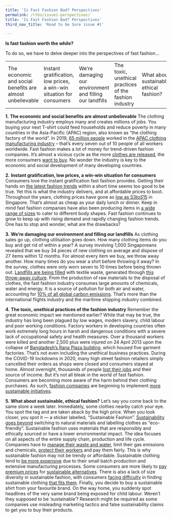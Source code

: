 ```yaml
---
title: 'Is Fast Fashion Bad? Perspectives'
permalink: /rtbs/issue1-perspectives/
title: 'Is Fast Fashion Bad? Perspectives'
third_nav_title: 'Read to be Sure issue #1'

---
```


**Is fast fashion worth the while?**

To do so, we have to delve deeper into the perspectives of fast fashion…

|                                                           |                                                              |                                                           |                                                         |                                           |
| --------------------------------------------------------- | ------------------------------------------------------------ | --------------------------------------------------------- | ------------------------------------------------------- | ----------------------------------------- |
| The economic and  social benefits are almost unbelievable | Instant  gratification, low prices, a win-win situation for consumers | We’re damaging our environment  and filling our landfills | The toxic, unethical  practices of the fashion industry | What about  sustainable, ethical fashion? |

 

  **1.**    **The economic and social benefits are almost unbelievable**     The clothing manufacturing industry employs many  and creates millions of jobs. You buying your next T-shirt could  feed households and reduce poverty in many countries in the Asia-Pacific  (APAC) region, also known as “the clothing factory of the world”. In 2019, [65   million people](https://www.ilo.org/wcmsp5/groups/public/---asia/---ro-bangkok/documents/briefingnote/wcms_758626.pdf) worked in the [APAC   clothing manufacturing industry](https://www.ilo.org/wcmsp5/groups/public/---ed_dialogue/---sector/documents/publication/wcms_669355.pdf) – that’s  every seven out of 10 people of all workers worldwide.     Fast fashion makes a lot of money for  trend-driven fashion companies. It’s almost a vicious cycle as the  more [clothes   are released](https://www.vox.com/the-goods/22573682/shein-future-of-fast-fashion-explained), the more consumers [want   to buy](https://www.npr.org/2013/03/11/174013774/in-trendy-world-of-fast-fashion-styles-arent-made-to-last). No wonder the industry is key to the economic and social  development of many developing countries.     

 

  **2.**    **Instant gratification, low prices, a win-win situation for consumers**     Consumers love the instant gratification fast  fashion provides. Getting their hands on [the   latest fashion trends](https://www.drapersonline.com/news/how-the-desire-for-instant-gratification-is-shaping-retail) within a short time seems too good to be true. Yet  this is what the industry delivers, and at affordable prices to boot. Throughout the years, clothing prices have gone as [low   as S$3 to S$15](https://www.channelnewsasia.com/cnainsider/true-cost-demand-cheap-clothes-fast-fashion-industry-environment-220706) in Singapore. That’s almost as cheap as your daily  lunch or dinner. Keep in mind fast fashion companies  have also been producing items in [a   wide range of sizes](https://ww.fashionnetwork.com/news/Mango-completes-violeta-integration-shein-tops-plus-size-inclusivity-list,1327389.html) to cater to different  body shapes.     Fast fashion continues to grow to keep up  with rising demand and rapidly changing fashion trends. One has to stop and  wonder, what are the drawbacks?     

 

  **3.**     **We’re damaging our environment and  filling our landfills**     As clothing sales go up, clothing utilisation  goes down. How many clothing items do you buy and get rid of within a year? A  survey involving 1,000 Singaporeans revealed that we buy 34 pieces of new  clothing on average and dispose of 27 items within 12 months. For almost  every item we buy, we throw away another.     How many times do you wear a shirt before  throwing it away? In the survey, clothes were only worn seven to 10 times  before being thrown out. [Landfills   are being filled](https://emf.thirdlight.com/link/2axvc7eob8zx-za4ule/@/download/1) with textile waste,  generated through [this   throw-away culture](https://www.channelnewsasia.com/singapore/bursting-seams-singapores-cast-clothing-1035441).      From the production of raw materials to the  disposal of clothes, the fast fashion industry consumes large amounts of  chemicals, water and energy. It is a source of pollution for both air and  water, accounting for [10%   of all global carbon emissions](https://www.europarl.europa.eu/RegData/etudes/BRIE/2019/633143/EPRS_BRI(2019)633143_EN.pdf). That’s  more than the international flights industry and the maritime shipping  industry combined.     

 

  **4.**    **The toxic, unethical practices of the fashion industry**     Remember the great economic impact we  mentioned earlier? While that may be true, the industry has long been plagued  by low wages, modern slavery, child labour and poor working conditions.     Factory workers in developing countries often  work extremely long hours in harsh and dangerous conditions with a severe  lack of occupational safety and health measures. Over  a thousand workers were killed and another 2,500 plus were injured on 24  April 2013 upon the collapse of [Bangladesh’s   Rana Plaza building](https://theconversation.com/years-after-the-rana-plaza-tragedy-bangladeshs-garment-workers-are-still-bottom-of-the-pile-159224), which housed five  garment factories.     That’s not even including the unethical  business practices. During the COVID-19 lockdowns in 2020, many high street  fashion retailers simply cancelled their orders as shops were closed and  consumers stayed at home. Almost overnight, thousands  of people [lost   their jobs](https://www.independent.co.uk/news/world/asia/h-m-garment-workers-factory-india-jobs-a9579856.html) and their source of income.     But it’s not all bleak in the world of fast  fashion. Consumers are becoming more aware of the harm behind their clothing  purchases. As such, [fashion   companies](https://www.vox.com/the-goods/2021/7/19/22535050/gen-z-relationship-fast-fashion) are beginning to implement [more   sustainable initiatives](https://www.npr.org/2019/07/27/745418569/can-fast-fashion-and-sustainability-be-stitched-together).     

 

  **5.**     **What about sustainable, ethical  fashion?**     Let’s say you come back to the same store a  week later. Immediately, some clothes nearby catch your eye. You spot the tag  and are taken aback by the high price. When you look closer, you spot it — a  sticker labelled, “Sustainable Fashion”.     [Sustainability   goes beyond](http://changingmarkets.org/wp-content/uploads/2021/07/SyntheticsAnonymous_FinalWeb.pdf) switching  to natural materials and labelling clothes as “eco-friendly”. Sustainable fashion uses materials that are  responsibly and ethically sourced or have a lower environmental impact. The  idea focuses on all aspects of the entire supply chain, production and life cycle.  Companies have to [manage   their waste and water](https://www.forbes.com/sites/stephanrabimov/2020/07/20/post-pandemic-fashion-will-be-sustainable-and-affordable-interview-with-anna-gedda-head-of-sustainability-at-hm-group/), limit their gas  emissions and chemicals, [protect   their workers](https://www.greenstrategy.se/sustainable-fashion/what-is-sustainable-fashion/) and pay them fairly.     This is why sustainable fashion may not be  trendy or affordable. Sustainable clothing tend to [be   more expensive](https://www.channelnewsasia.com/cnainsider/true-cost-demand-cheap-clothes-fast-fashion-industry-environment-220706) due to their small batch  production and extensive manufacturing processes. Some consumers are  more likely to [pay premium   prices](https://www.thegoodtrade.com/features/what-is-slow-fashion) for [sustainable   alternatives](https://www.vogue.co.uk/fashion/article/sustainable-fashion-affordable). There is also a lack of size diversity in  sustainable fashion, with consumers [facing   difficulty](https://fashionjournal.com.au/fashion/the-sustainable-fashion-industry-is-size-exclusive-take-it-from-this-model/) in finding sustainable clothing  [that   fits them](https://www.harpersbazaar.com/fashion/designers/a32213676/plus-size-sustainable-fashion/).       Finally, you decide to buy a sustainable  shirt from your favourite brand. On the way home, you suddenly spot headlines  of the very same brand being exposed for child labour. Weren’t they supposed  to be ‘sustainable’? Research might be required as some companies use  misleading marketing tactics and false sustainability claims to get you to  buy their products.      

 
